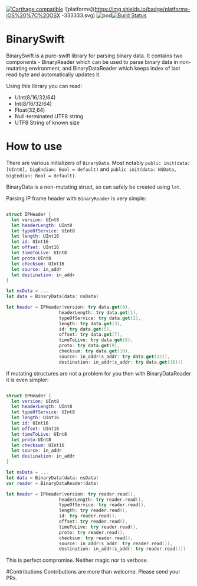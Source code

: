 [![Carthage compatible](https://img.shields.io/badge/Carthage-compatible-4BC51D.svg?style=flat)](https://github.com/Carthage/Carthage) ![platforms](https://img.shields.io/badge/platforms-iOS%20%7C%20OSX
-333333.svg) ![pod](https://img.shields.io/cocoapods/v/BinarySwift.svg)[![Build Status](https://travis-ci.org/Szaq/BinarySwift.svg?branch=master)](https://travis-ci.org/Szaq/BinarySwift)
# BinarySwift

BinarySwift is a pure-swift library for parsing binary data. It contains two components - BinaryReader which can be used to parse
                   binary data in non-mutating environment,
                   and BinaryDataReader which keeps index of last read byte and
                   automatically updates it.

Using this library you can read:
- UInt(8/16/32/64)
- Int(8/16/32/64)
- Float(32,64)
- Null-terminated UTF8 string
- UTF8 String of known size
                    
# How to use

There are various initializers of `BinaryData`. Most notably `public init(data: [UInt8], bigEndian: Bool = default)` and `public init(data: NSData, bigEndian: Bool = default)`.

BinaryData is a non-mutating struct, so can safely be created using `let`.

Parsing IP frame header with `BinaryReader` is very simple:

```swift

struct IPHeader {
  let version: UInt8
  let headerLength: UInt8
  let typeOfService: UInt8
  let length: UInt16
  let id: UInt16
  let offset: UInt16
  let timeToLive: UInt8
  let proto:UInt8
  let checksum: UInt16
  let source: in_addr
  let destination: in_addr
}

let nsData = ...
let data = BinaryData(data: nsData)

let header = IPHeader(version: try data.get(0),
                    headerLength: try data.get(1),
                    typeOfService: try data.get(2),
                    length: try data.get(3),
                    id: try data.get(5),
                    offset: try data.get(7),
                    timeToLive: try data.get(8),
                    proto: try data.get(9),
                    checksum: try data.get(10),
                    source: in_addr(s_addr: try data.get(12)),
                    destination: in_addr(s_addr: try data.get(16)))

```

If mutating structures are not a problem for you then with BinaryDataReader it is even simpler:
```swift

struct IPHeader {
  let version: UInt8
  let headerLength: UInt8
  let typeOfService: UInt8
  let length: UInt16
  let id: UInt16
  let offset: UInt16
  let timeToLive: UInt8
  let proto:UInt8
  let checksum: UInt16
  let source: in_addr
  let destination: in_addr
}

let nsData = ...
let data = BinaryData(data: nsData)
var reader = BinaryDataReader(data)

let header = IPHeader(version: try reader.read(),
                    headerLength: try reader.read(),
                    typeOfService: try reader.read(),
                    length: try reader.read(),
                    id: try reader.read(),
                    offset: try reader.read(),
                    timeToLive: try reader.read(),
                    proto: try reader.read(),
                    checksum: try reader.read(),
                    source: in_addr(s_addr: try reader.read()),
                    destination: in_addr(s_addr: try reader.read()))

```
This is perfect compromise. Neither magic nor to verbose.

#Contributions
Contributions are more than welcome. Please send your PRs.
